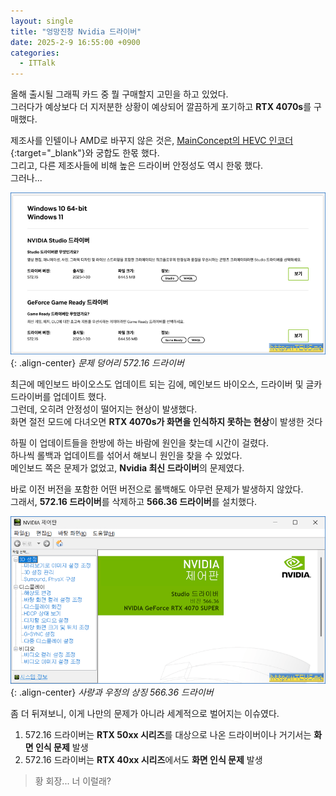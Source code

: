 ```yaml
---
layout: single
title: "엉망진창 Nvidia 드라이버"
date: 2025-2-9 16:55:00 +0900
categories:
  - ITTalk
---
```


올해 출시될 그래픽 카드 중 뭘 구매할지 고민을 하고 있었다.\
그러다가 예상보다 더 지저분한 상황이 예상되어 깔끔하게 포기하고 **RTX 4070s**를 구매했다.

제조사를 인텔이나 AMD로 바꾸지 않은 것은, [MainConcept의 HEVC 인코더](https://www.mainconcept.com/ffmpeg){:target="_blank"}와 궁합도 한몫 했다.\
그리고, 다른 제조사들에 비해 높은 드라이버 안정성도 역시 한몫 했다.\
그러나...

![image](</images/2025-02-09b/nvidiadriver_Bs64_Q.png>){: .align-center}
*문제 덩어리 572.16 드라이버*

최근에 메인보드 바이오스도 업데이트 되는 김에, 메인보드 바이오스, 드라이버 및 글카 드라이버를 업데이트 했다.\
그런데, 오히려 안정성이 떨어지는 현상이 발생했다.\
화면 절전 모드에 다녀오면 **RTX 4070s가 화면을 인식하지 못하는 현상**이 발생한 것다

하필 이 업데이트들을 한방에 하는 바람에 원인을 찾는데 시간이 걸렸다.\
하나씩 롤백과 업데이트를 섞어서 해보니 원인을 찾을 수 있었다.\
메인보드 쪽은 문제가 없었고, **Nvidia 최신 드라이버**의 문제였다.

바로 이전 버전을 포함한 어떤 버전으로 롤백해도 아무런 문제가 발생하지 않았다.\
그래서, **572.16 드라이버**를 삭제하고 **566.36 드라이버**를 설치했다.

![image](</images/2025-02-09b/nvidia_old_Bs64_Q.png>){: .align-center}
*사랑과 우정의 상징 566.36 드라이버*

좀 더 뒤져보니, 이게 나만의 문제가 아니라 세계적으로 벌어지는 이슈였다.

1. 572.16 드라이버는 **RTX 50xx 시리즈**를 대상으로 나온 드라이버이나 거기서는 **화면 인식 문제** 발생
2. 572.16 드라이버는 **RTX 40xx 시리즈**에서도 **화면 인식 문제** 발생

<div class="quoteMachine">
  <div class="theQuote">
    <blockquote><span class="quotationMark quotationMark--left"></span >
황 회장... 너 이럴래?
    <span class="quotationMark quotationMark--right"></span ></blockquote>
  </div>
</div>
